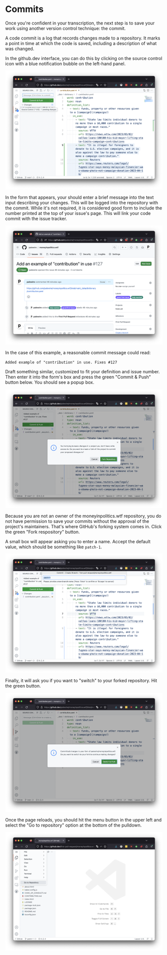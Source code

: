 # Commits

Once you're confident in your transcription, the next step is to save your work using another version control technique: the commit.

A code commit is a log that records changes made to a repository. It marks a point in time at which the code is saved, including a description of what was changed.

In the github.dev interface, you can do this by clicking on the source control icon with a blue notification bubble on the left-hand panel.

![The source control button](_static/img/source-control.png)

In the form that appears, your should enter a brief message into the text input describing your changes. This will be logged into the repository with the commit. While it's not required, it is considered good form to include the number printed at the top of your issue's page. This will link your code commit with the issue tracker.

[![cummings.ee issue](_static/img/issue.png)](https://github.com/palewire/cummings.ee/issues/179)

In the case of this example, a reasonable commit message could read:

```
Added example of "contribution" in use. Fixes #127
```

Draft something similar, customized to fit your definition and issue number. Then enter it into the form's box and press the green "Commit & Push" button below. You should see a popup box.

![Fork popup](_static/img/fork-popup.png)

Because you are not an owner of the moneyinpolitics.wtf repository, you do not have permission to save your commits without the approval of the project's maintainers. That's where GitHub's forking system comes in. Click the green "Fork respository" button.

A small box will appear asking you to enter a name. Accept the default value, which should be something like `patch-1`.

![Naming the fork](_static/img/name-fork.png)

Finally, it will ask you if you want to "switch" to your forked repository. Hit the green button.

![Switching to fork](_static/img/switch-fork.png)

Once the page reloads, you should hit the menu button in the upper left and select the "Go to repository" option at the bottom of the pulldown.

![Go to repository](_static/img/go-to-repo.png)